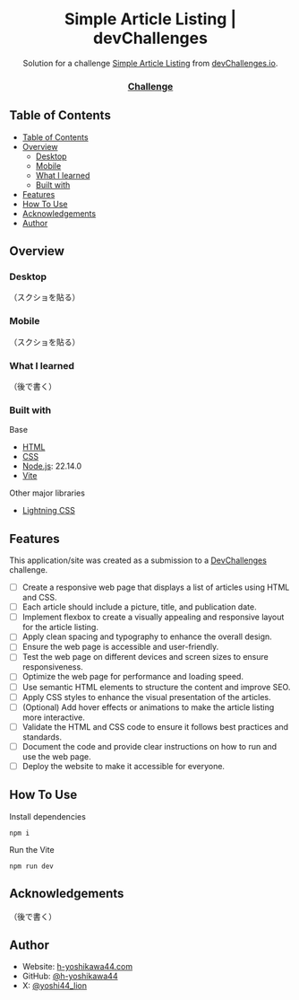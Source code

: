 <!-- Please update value in the {}  -->

<h1 align="center">Simple Article Listing | devChallenges</h1>

<div align="center">
   Solution for a challenge <a href="https://devchallenges.io/challenge/simple-article-listing" target="_blank">Simple Article Listing</a> from <a href="http://devchallenges.io" target="_blank">devChallenges.io</a>.
</div>

<div align="center">
  <h3>
    <!-- <a href="{https://your-demo-link.your-domain}">
      Demo
    </a>
    <span> | </span> -->
    <!-- <a href="{https://your-url-to-the-solution}">
      Solution
    </a>
    <span> | </span> -->
    <a href="https://devchallenges.io/challenge/simple-article-listing">
      Challenge
    </a>
  </h3>
</div>

<!-- TABLE OF CONTENTS -->

## Table of Contents

- [Table of Contents](#table-of-contents)
- [Overview](#overview)
  - [Desktop](#desktop)
  - [Mobile](#mobile)
  - [What I learned](#what-i-learned)
  - [Built with](#built-with)
- [Features](#features)
- [How To Use](#how-to-use)
- [Acknowledgements](#acknowledgements)
- [Author](#author)

<!-- OVERVIEW -->

## Overview

<!--
Introduce your projects by taking a screenshot or a gif. Try to tell visitors a story about your project by answering:

- What have you learned/improved?
- Your wisdom? :)
-->

### Desktop

（スクショを貼る）

### Mobile

（スクショを貼る）

### What I learned

<!-- Use this section to recap over some of your major learnings while working through this project. Writing these out and providing code samples of areas you want to highlight is a great way to reinforce your own knowledge. -->

（後で書く）

### Built with

<!-- This section should list any major frameworks that you built your project using. Here are a few examples.-->

Base

- [HTML](https://developer.mozilla.org/ja/docs/Web/HTML)
- [CSS](https://developer.mozilla.org/ja/docs/Web/CSS)
- [Node.js](https://nodejs.org/): 22.14.0
- [Vite](https://ja.vitejs.dev/)

Other major libraries

- [Lightning CSS](https://lightningcss.dev/)

## Features

<!-- List the features of your application or follow the template. Don't share the figma file here :) -->

This application/site was created as a submission to a [DevChallenges](https://devchallenges.io/challenges-dashboard) challenge.

- [ ] Create a responsive web page that displays a list of articles using HTML and CSS.
- [ ] Each article should include a picture, title, and publication date.
- [ ] Implement flexbox to create a visually appealing and responsive layout for the article listing.
- [ ] Apply clean spacing and typography to enhance the overall design.
- [ ] Ensure the web page is accessible and user-friendly.
- [ ] Test the web page on different devices and screen sizes to ensure responsiveness.
- [ ] Optimize the web page for performance and loading speed.
- [ ] Use semantic HTML elements to structure the content and improve SEO.
- [ ] Apply CSS styles to enhance the visual presentation of the articles.
- [ ] (Optional) Add hover effects or animations to make the article listing more interactive.
- [ ] Validate the HTML and CSS code to ensure it follows best practices and standards.
- [ ] Document the code and provide clear instructions on how to run and use the web page.
- [ ] Deploy the website to make it accessible for everyone.

## How To Use

Install dependencies
```
npm i
```

Run the Vite
```
npm run dev
```

## Acknowledgements

<!-- This section should list any articles or add-ons/plugins that helps you to complete the project. This is optional but it will help you in the future. For exmpale -->

（後で書く）

## Author

- Website: [h-yoshikawa44.com](https://h-yoshikawa44.com)
- GitHub: [@h-yoshikawa44](https://github.com/h-yoshikawa44)
- X: [@yoshi44_lion](https://x.com/yoshi44_lion)
